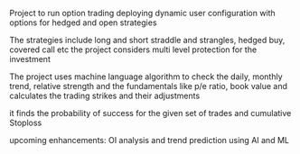Project to run option trading deploying dynamic user configuration with options for hedged and open strategies

The strategies include long and short straddle and strangles, hedged buy, covered call etc
the project considers multi level protection for the investment 

The project uses machine language algorithm to check the daily, monthly trend, relative strength and the fundamentals like p/e ratio, book value and calculates the trading strikes and their adjustments

it finds the probability of success for the given set of trades and cumulative Stoploss

upcoming enhancements: OI analysis and trend prediction using AI and ML
